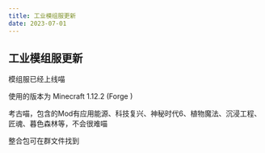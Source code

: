 ```yaml
---
title: 工业模组服更新
date: 2023-07-01
---
```


## 工业模组服更新

模组服已经上线喵

使用的版本为 Minecraft 1.12.2 (Forge )

考古喵，包含的Mod有应用能源、科技复兴、神秘时代6、植物魔法、沉浸工程、匠魂、暮色森林等，不会很难喵

整合包可在群文件找到
